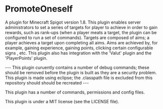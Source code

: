 # PromoteOneself
A plugin for Minecraft Spigot version 1.8. This plugin enables server administrators to set a series of targets for player to achieve in order to gain rewards, such as rank-ups (when a player meats a target, the plugin can be configured to run a set of commands). Targets are composed of aims; a player achieves a target upon completing all aims. Aims are achieved by, for example, gaining experience, gaining points, clicking certain configurable signs , etc. This plugin also has integration with the 'Valut' plugin and the 'PlayerPoints' plugin. 

--- This plugin curuently contains a number of debug commands; these should be removed before the plugin is built as they are a security problem. This plugin is made using eclipse; the .classpath file is excluded from this repository should should be recreated --- 

This plugin has a number of commands, permissions and config files. 

This plugin is under a MIT license (see the LICENSE file). 


